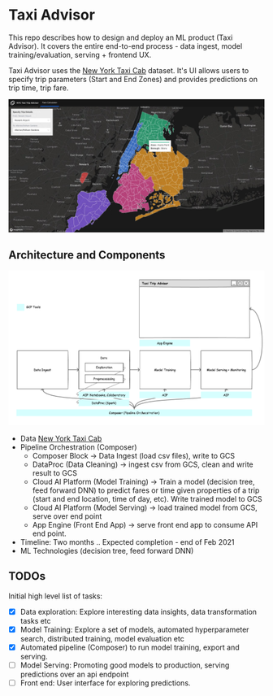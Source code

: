 # Taxi Advisor

This repo describes how to design and deploy an ML product (Taxi Advisor). It covers the entire end-to-end process - data ingest, model training/evaluation, serving + frontend UX. 

Taxi Advisor  uses the [New York Taxi Cab](https://www1.nyc.gov/site/tlc/about/tlc-trip-record-data.page) dataset. It's UI allows users to specify trip parameters (Start and End Zones) and provides predictions on trip time, trip fare.

![Front End UI](docs/images/screen.jpg) 


## Architecture and Components

![System Architecture](docs/images/ny_taxi_trip_prediction.png)

- Data [New York Taxi Cab](https://www1.nyc.gov/site/tlc/about/tlc-trip-record-data.page)
- Pipeline Orchestration (Composer)
  - Composer Block -> Data Ingest  (load csv files), write to GCS
  - DataProc (Data Cleaning) -> ingest csv from GCS, clean and write result to GCS 
  - Cloud AI Platform (Model Training) -> Train a model (decision tree, feed forward DNN) to predict fares or time given properties of a trip (start and end location, time of day, etc). Write trained model to GCS
  - Cloud AI Platform (Model Serving) -> load trained model from GCS, serve over end point 
  - App Engine (Front End App) -> serve front end app to consume API end point. 
- Timeline: Two months .. Expected completion - end of Feb 2021
- ML Technologies (decision tree, feed forward DNN)

## TODOs

Initial high level list of tasks: 

- [x] Data exploration: Explore interesting data insights, data transformation tasks etc 
- [x] Model Training: Explore a set of models, automated hyperparameter search, distributed training, model evaluation etc
- [x] Automated pipeline (Composer) to run model training, export and serving.
- [ ] Model Serving: Promoting good models to production, serving predictions over an api endpoint 
- [ ] Front end: User interface for exploring predictions.